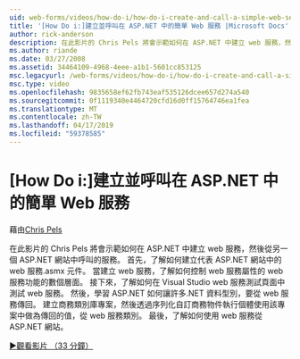 ```yaml
---
uid: web-forms/videos/how-do-i/how-do-i-create-and-call-a-simple-web-service-in-aspnet
title: '[How Do i:]建立並呼叫在 ASP.NET 中的簡單 Web 服務 |Microsoft Docs'
author: rick-anderson
description: 在此影片的 Chris Pels 將會示範如何在 ASP.NET 中建立 web 服務，然後從另一個 ASP.NET 網站中呼叫的服務。 首先，了解如何建立...
ms.author: riande
ms.date: 03/27/2008
ms.assetid: 34464109-4968-4eee-a1b1-5601cc853125
msc.legacyurl: /web-forms/videos/how-do-i/how-do-i-create-and-call-a-simple-web-service-in-aspnet
msc.type: video
ms.openlocfilehash: 9835658ef62fb743eaf535126dcee657d274a540
ms.sourcegitcommit: 0f1119340e4464720cfd16d0ff15764746ea1fea
ms.translationtype: MT
ms.contentlocale: zh-TW
ms.lasthandoff: 04/17/2019
ms.locfileid: "59378585"
---
```

# <a name="how-do-i-create-and-call-a-simple-web-service-in-aspnet"></a>[How Do i:]建立並呼叫在 ASP.NET 中的簡單 Web 服務

藉由[Chris Pels](https://twitter.com/chrispels)

在此影片的 Chris Pels 將會示範如何在 ASP.NET 中建立 web 服務，然後從另一個 ASP.NET 網站中呼叫的服務。 首先，了解如何建立代表 ASP.NET 網站中的 web 服務.asmx 元件。 當建立 web 服務，了解如何控制 web 服務屬性的 web 服務功能的數個層面。 接下來，了解如何在 Visual Studio web 服務測試頁面中測試 web 服務。 然後，學習 ASP.NET 如何讓許多.NET 資料型別，要從 web 服務傳回。 建立商務類別庫專案，然後透過序列化自訂商務物件執行個體使用該專案中做為傳回的值，從 web 服務類別。 最後，了解如何使用 web 服務從 ASP.NET 網站。

[&#9654;觀看影片 （33 分鐘）](https://channel9.msdn.com/Blogs/ASP-NET-Site-Videos/how-do-i-create-and-call-a-simple-web-service-in-aspnet)
